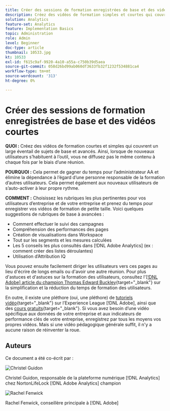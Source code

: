 ```yaml
---
title: Créer des sessions de formation enregistrées de base et des vidéos courtes
description: Créez des vidéos de formation simples et courtes qui couvrent un large éventail de sujets de base et avancés. Ainsi, lorsque de nouveaux utilisateurs s’enrichissent avec l’outil, vous ne diffusez pas le même contenu à chaque fois par le biais d’une réunion.
solution: Analytics
feature-set: Analytics
feature: Implementation Basics
topic: Administration
role: Admin
level: Beginner
doc-type: article
thumbnail: 10533.jpg
kt: 10533
exl-id: f615c9af-9920-4a10-a55a-c750b39d5aea
source-git-commit: 058d26bd99ab060df3633fb32f1232f534881ca4
workflow-type: tm+mt
source-wordcount: '313'
ht-degree: 0%

---
```


# Créer des sessions de formation enregistrées de base et des vidéos courtes

**QUOI :** Créez des vidéos de formation courtes et simples qui couvrent un large éventail de sujets de base et avancés. Ainsi, lorsque de nouveaux utilisateurs s’habituent à l’outil, vous ne diffusez pas le même contenu à chaque fois par le biais d’une réunion.

**POURQUOI :** Cela permet de gagner du temps pour l’administrateur AA et élimine la dépendance à l’égard d’une personne responsable de la formation d’autres utilisateurs. Cela permet également aux nouveaux utilisateurs de s’auto-activer à leur propre rythme.

**COMMENT :** Choisissez les rubriques les plus pertinentes pour vos utilisateurs d’entreprise et de votre entreprise et prenez du temps pour enregistrer vos vidéos de formation de petite taille. Voici quelques suggestions de rubriques de base à avancées :

* Comment effectuer le suivi des campagnes
* Compréhension des performances des pages
* Création de visualisations dans Workspace
* Tout sur les segments et les mesures calculées
* Les 5 conseils les plus consultés dans [!DNL Adobe Analytics] (ex : comment créer des listes déroulantes)
* Utilisation d’Attribution IQ

Vous pouvez ensuite facilement diriger les utilisateurs vers ces pages au lieu d&#39;écrire de longs emails ou d&#39;avoir une autre réunion. Pour plus d&#39;astuces et d&#39;astuces sur la formation des utilisateurs, consultez l&#39;[[!DNL Adobe] article du champion Thomas Edward Buckley](https://experienceleague.adobe.com/docs/analytics-learn/tutorials/administration/key-admin-skills/simplify-training-users.html?lang=fr){target="_blank"} sur la simplification et la réduction du temps de formation des utilisateurs.

En outre, il existe une pléthore (oui, une pléthore) de [ tutoriels vidéo](https://experienceleague.adobe.com/docs/analytics-learn/tutorials/overview.html?lang=fr){target="_blank"} sur l’Experience League [!DNL Adobe], ainsi que des [ cours gratuits](https://experienceleague.adobe.com/fr?lang=fr#dashboard/learning){target="_blank"}. Si vous avez besoin d’une vidéo spécifique aux données de votre entreprise et aux indicateurs de performance clés de votre entreprise, enregistrez par tous les moyens vos propres vidéos. Mais si une vidéo pédagogique générale suffit, il n&#39;y a aucune raison de réinventer la roue.

## Auteurs

Ce document a été co-écrit par :

![Christel Guidon](assets/Christel-Headshot-150.png)

Christel Guidon, responsable de la plateforme numérique [!DNL Analytics] chez NortonLifeLock
[!DNL Adobe Analytics] champion

![Rachel Fenwick](assets/Rachel-Fenwick-150.png)

Rachel Fenwick, conseillère principale à [!DNL Adobe]
